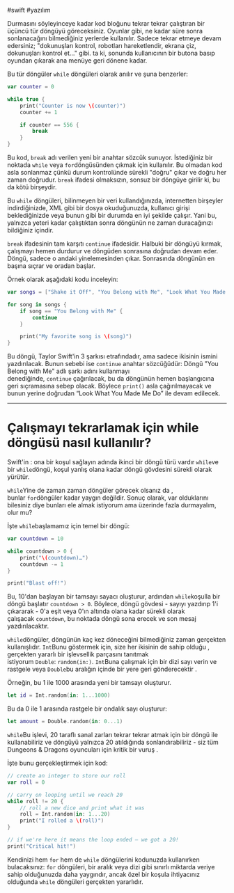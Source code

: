 #swift #yazılım 

Durmasını söyleyinceye kadar kod bloğunu tekrar tekrar çalıştıran bir üçüncü tür döngüyü göreceksiniz. Oyunlar gibi, ne kadar süre sonra sonlanacağını bilmediğiniz yerlerde kullanılır. Sadece tekrar etmeye devam edersiniz; "dokunuşları kontrol, robotları hareketlendir, ekrana çiz, dokunuşları kontrol et..." gibi. ta ki, sonunda kullanıcının bir butona basıp oyundan çıkarak ana menüye geri dönene kadar.

Bu tür döngüler `while` döngüleri olarak anılır ve şuna benzerler:

```swift
var counter = 0

while true {
    print("Counter is now \(counter)")
    counter += 1

    if counter == 556 {
        break
    }
}
```

Bu kod, `break` adı verilen yeni bir anahtar sözcük sunuyor. İstediğiniz bir noktada `while` veya `for`döngüsünden çıkmak için kullanılır. Bu olmadan kod asla sonlanmaz çünkü durum kontrolünde sürekli "doğru" çıkar ve doğru her zaman doğrudur. `break` ifadesi olmaksızın, sonsuz bir döngüye girilir ki, bu da kötü birşeydir.

Bu `while` döngüleri, bilinmeyen bir veri kullandığınızda, internetten birşeyler indirdiğinizde, XML gibi bir dosya okuduğunuzda, kullanıcı girişi beklediğinizde veya bunun gibi bir durumda en iyi şekilde çalışır. Yani bu, yalnızca yeteri kadar çalıştıktan sonra döngünün ne zaman duracağınızı bildiğiniz içindir.

`break` ifadesinin tam karşıtı `continue` ifadesidir. Halbuki bir döngüyü kırmak, çalışmayı hemen durdurur ve döngüden sonrasına doğrudan devam eder. Döngü, sadece o andaki yinelemesinden çıkar. Sonrasında döngünün en başına sıçrar ve oradan başlar.

Örnek olarak aşağıdaki kodu inceleyin:

```swift
var songs = ["Shake it Off", "You Belong with Me", "Look What You Made Me Do"]

for song in songs {
    if song == "You Belong with Me" {
        continue
    }

    print("My favorite song is \(song)")
}
```

Bu döngü, Taylor Swift'in 3 şarkısı etrafındadır, ama sadece ikisinin ismini yazdırılacak. Bunun sebebi ise `continue` anahtar sözcüğüdür: Döngü "You Belong with Me" adlı şarkı adını kullanmayı denediğinde, `continue` çağırılacak, bu da döngünün hemen başlangıcına geri sıçramasına sebep olacak. Böylece `print()` asla çağırılmayacak ve bunun yerine doğrudan “Look What You Made Me Do” ile devam edilecek.

---

# Çalışmayı tekrarlamak için while döngüsü nasıl kullanılır?

Swift'in : ona bir koşul sağlayın adında ikinci bir döngü türü vardır `while`ve bir `while`döngü, koşul yanlış olana kadar döngü gövdesini sürekli olarak yürütür.

`while`Yine de zaman zaman döngüler görecek olsanız da , bunlar `for`döngüler kadar yaygın değildir. Sonuç olarak, var olduklarını bilesiniz diye bunları ele almak istiyorum ama üzerinde fazla durmayalım, olur mu?

İşte `while`başlamamız için temel bir döngü:

```swift
var countdown = 10

while countdown > 0 {
    print("\(countdown)…")
    countdown -= 1
}

print("Blast off!")
```

Bu, 10'dan başlayan bir tamsayı sayacı oluşturur, ardından `while`koşulla bir döngü başlatır `countdown > 0`. Böylece, döngü gövdesi - sayıyı yazdırıp 1'i çıkararak - 0'a eşit veya 0'ın altında olana kadar sürekli olarak çalışacak `countdown`, bu noktada döngü sona erecek ve son mesaj yazdırılacaktır.

`while`döngüler, döngünün kaç kez döneceğini bilmediğiniz zaman gerçekten kullanışlıdır. `Int`Bunu göstermek için, size her ikisinin de sahip olduğu , gerçekten yararlı bir işlevsellik parçasını tanıtmak istiyorum `Double`: `random(in:)`. `Int`Buna çalışmak için bir dizi sayı verin ve rastgele veya `Double`bu aralığın içinde bir yere geri gönderecektir .

Örneğin, bu 1 ile 1000 arasında yeni bir tamsayı oluşturur.

```swift
let id = Int.random(in: 1...1000)
```

Bu da 0 ile 1 arasında rastgele bir ondalık sayı oluşturur:

```swift
let amount = Double.random(in: 0...1)
```

`while`Bu işlevi, 20 taraflı sanal zarları tekrar tekrar atmak için bir döngü ile kullanabiliriz ve döngüyü yalnızca 20 atıldığında sonlandırabiliriz - siz tüm Dungeons & Dragons oyuncuları için kritik bir vuruş .

İşte bunu gerçekleştirmek için kod:

```swift
// create an integer to store our roll
var roll = 0

// carry on looping until we reach 20
while roll != 20 {
    // roll a new dice and print what it was
    roll = Int.random(in: 1...20)
    print("I rolled a \(roll)")
}

// if we're here it means the loop ended – we got a 20!    
print("Critical hit!")
```

Kendinizi hem `for` hem de `while` döngülerini  kodunuzda kullanırken bulacaksınız: `for` döngüleri, bir aralık veya dizi gibi sınırlı miktarda veriye sahip olduğunuzda daha yaygındır, ancak özel bir koşula ihtiyacınız olduğunda `while` döngüleri gerçekten yararlıdır. 